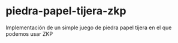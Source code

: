 # piedra-papel-tijera-zkp
Implementación de un simple juego de piedra papel tijera en el que podemos usar ZKP
